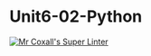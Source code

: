 # Unit6-02-Python
[![Mr Coxall's Super Linter](https://github.com/ICS3U-C-Programming-GustavI/Unit6-02-Python/workflows/Mr%20Coxall's%20Super%20Linter/badge.svg)](https://github.com/ICS3U-C-Programming-GustavI/Unit6-02-Python/actions/)
